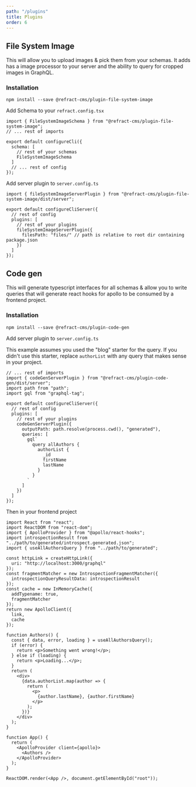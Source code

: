 ```yaml
---
path: "/plugins"
title: Plugins
order: 6
---
```


## File System Image

This will allow you to upload images & pick them from your schemas. It adds has a image processor to your server and the ability to query for cropped images in GraphQL.

### Installation

```
npm install --save @refract-cms/plugin-file-system-image
```

Add Schema to your `refract.config.tsx`

```tsx
import { FileSystemImageSchema } from "@refract-cms/plugin-file-system-image";
// ... rest of imports

export default configureCli({
  schema: [
    // rest of your schemas
    FileSystemImageSchema
  ]
  // ... rest of config
});
```

Add server plugin to `server.config.ts`

```tsx
import { fileSystemImageServerPlugin } from "@refract-cms/plugin-file-system-image/dist/server";

export default configureCliServer({
  // rest of config
  plugins: [
    // rest of your plugins
    fileSystemImageServerPlugin({
      filesPath: "files/" // path is relative to root dir containing package.json
    })
  ]
});
```

## Code gen

This will generate typescript interfaces for all schemas & allow you to write queries that will generate react hooks for apollo to be consumed by a frontend project.

### Installation

```
npm install --save @refract-cms/plugin-code-gen
```

Add server plugin to `server.config.ts`

This example assumes you used the "blog" starter for the query. If you didn't use this starter, replace `authorList` with any query that makes sense in your project.

```tsx
// ... rest of imports
import { codeGenServerPlugin } from "@refract-cms/plugin-code-gen/dist/server";
import path from "path";
import gql from "graphql-tag";

export default configureCliServer({
  // rest of config
  plugins: [
    // rest of your plugins
    codeGenServerPlugin({
      outputPath: path.resolve(process.cwd(), "generated"),
      queries: [
        gql`
          query allAuthors {
            authorList {
              _id
              firstName
              lastName
            }
          }
        `
      ]
    })
  ]
});
```

Then in your frontend project

```tsx
import React from "react";
import ReactDOM from "react-dom";
import { ApolloProvider } from "@apollo/react-hooks";
import introspectionResult from "../path/to/generated/introspect.generated.json";
import { useAllAuthorsQuery } from "../path/to/generated";

const httpLink = createHttpLink({
  uri: "http://localhost:3000/graphql"
});
const fragmentMatcher = new IntrospectionFragmentMatcher({
  introspectionQueryResultData: introspectionResult
});
const cache = new InMemoryCache({
  addTypename: true,
  fragmentMatcher
});
return new ApolloClient({
  link,
  cache
});

function Authors() {
  const { data, error, loading } = useAllAuthorsQuery();
  if (error) {
    return <p>Something went wrong!</p>;
  } else if (loading) {
    return <p>Loading...</p>;
  }
  return (
    <div>
      {data.authorList.map(author => {
        return (
          <p>
            {author.lastName}, {author.firstName}
          </p>
        );
      })}
    </div>
  );
}

function App() {
  return (
    <ApolloProvider client={apollo}>
      <Authors />
    </ApolloProvider>
  );
}

ReactDOM.render(<App />, document.getElementById("root"));
```
